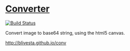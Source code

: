 # [Converter](http://blivesta.github.io/conv)

[![Build Status](https://travis-ci.org/blivesta/conv.svg?branch=master)](https://travis-ci.org/blivesta/conv)

Convert image to base64 string, using the html5 canvas.

http://blivesta.github.io/conv